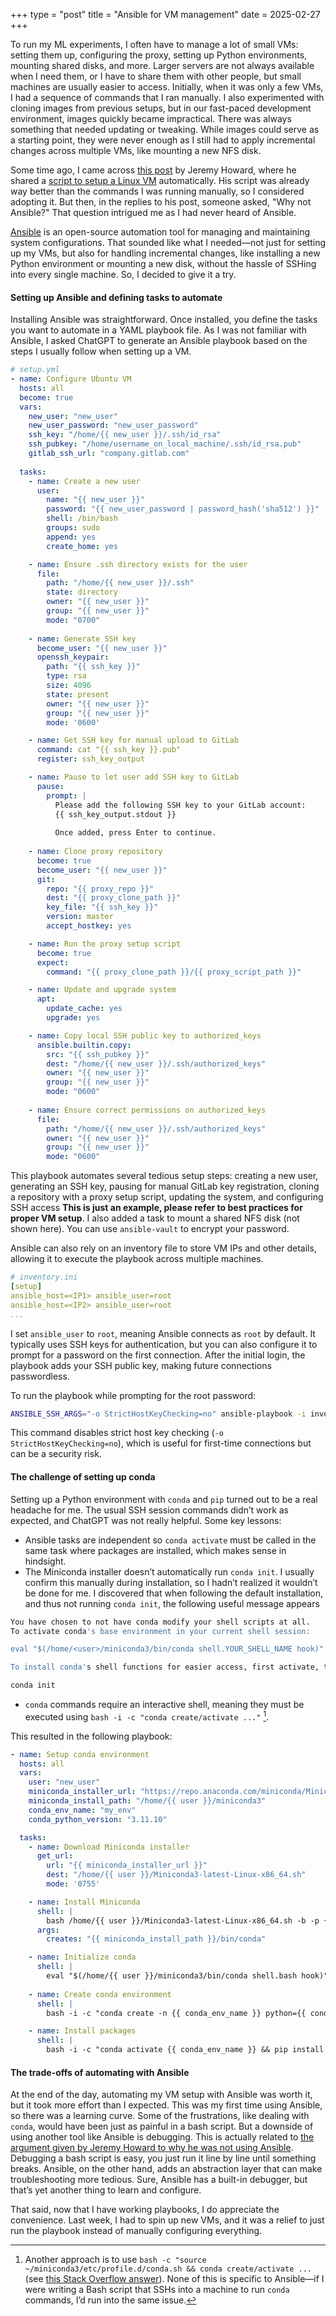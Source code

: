 +++
type = "post"
title = "Ansible for VM management"
date = 2025-02-27
+++

To run my ML experiments, I often have to manage a lot of small VMs: setting them up, configuring the proxy, setting up Python environments, mounting shared disks, and more. Larger servers are not always available when I need them, or I have to share them with other people, but small machines are usually easier to access. Initially, when it was only a few VMs, I had a sequence of commands that I ran manually. I also experimented with cloning images from previous setups, but in our fast-paced development environment, images quickly became impractical. There was always something that needed updating or tweaking. While images could serve as a starting point, they were never enough as I still had to apply incremental changes across multiple VMs, like mounting a new NFS disk.

Some time ago, I came across [this post](https://bsky.app/profile/howard.fm/post/3lbtqd35ldc26) by Jeremy Howard, where he shared a [script to setup a Linux VM](https://github.com/AnswerDotAI/fastsetup/blob/master/ubuntu-initial.sh) automatically. His script was already way better than the commands I was running manually, so I considered adopting it. But then, in the replies to his post, someone asked, "Why not Ansible?" That question intrigued me as I had never heard of Ansible.

[Ansible](https://docs.ansible.com/) is an open-source automation tool for managing and maintaining system configurations. That sounded like what I needed—not just for setting up my VMs, but also for handling incremental changes, like installing a new Python environment or mounting a new disk, without the hassle of SSHing into every single machine. So, I decided to give it a try.

#### Setting up Ansible and defining tasks to automate
Installing Ansible was straightforward. Once installed, you define the tasks you want to automate in a YAML playbook file. As I was not familiar with Ansible, I asked ChatGPT to generate an Ansible playbook based on the steps I usually follow when setting up a VM.

```yaml
# setup.yml
- name: Configure Ubuntu VM
  hosts: all
  become: true
  vars:
    new_user: "new_user"
    new_user_password: "new_user_password"
    ssh_key: "/home/{{ new_user }}/.ssh/id_rsa"
    ssh_pubkey: "/home/username_on_local_machine/.ssh/id_rsa.pub"
    gitlab_ssh_url: "company.gitlab.com"
  
  tasks:
    - name: Create a new user
      user:
        name: "{{ new_user }}"
        password: "{{ new_user_password | password_hash('sha512') }}"
        shell: /bin/bash
        groups: sudo
        append: yes
        create_home: yes

    - name: Ensure .ssh directory exists for the user
      file:
        path: "/home/{{ new_user }}/.ssh"
        state: directory
        owner: "{{ new_user }}"
        group: "{{ new_user }}"
        mode: "0700"
  
    - name: Generate SSH key
      become_user: "{{ new_user }}"
      openssh_keypair:
        path: "{{ ssh_key }}"
        type: rsa
        size: 4096
        state: present
        owner: "{{ new_user }}"
        group: "{{ new_user }}"
        mode: '0600'

    - name: Get SSH key for manual upload to GitLab
      command: cat "{{ ssh_key }}.pub"
      register: ssh_key_output

    - name: Pause to let user add SSH key to GitLab
      pause:
        prompt: |
          Please add the following SSH key to your GitLab account:
          {{ ssh_key_output.stdout }}
          
          Once added, press Enter to continue.
  
    - name: Clone proxy repository
      become: true
      become_user: "{{ new_user }}"
      git:
        repo: "{{ proxy_repo }}"
        dest: "{{ proxy_clone_path }}"
        key_file: "{{ ssh_key }}"
        version: master
        accept_hostkey: yes

    - name: Run the proxy setup script
      become: true
      expect:
        command: "{{ proxy_clone_path }}/{{ proxy_script_path }}"

    - name: Update and upgrade system
      apt:
        update_cache: yes
        upgrade: yes

    - name: Copy local SSH public key to authorized_keys
      ansible.builtin.copy:
        src: "{{ ssh_pubkey }}"
        dest: "/home/{{ new_user }}/.ssh/authorized_keys"
        owner: "{{ new_user }}"
        group: "{{ new_user }}"
        mode: "0600"
    
    - name: Ensure correct permissions on authorized_keys
      file:
        path: "/home/{{ new_user }}/.ssh/authorized_keys"
        owner: "{{ new_user }}"
        group: "{{ new_user }}"
        mode: "0600"
```

This playbook automates several tedious setup steps: creating a new user, generating an SSH key, pausing for manual GitLab key registration, cloning a repository with a proxy setup script, updating the system, and configuring SSH access **This is just an example, please refer to best practices for proper VM setup**. I also added a task to mount a shared NFS disk (not shown here). You can use `ansible-vault` to encrypt your password.

Ansible can also rely on an inventory file to store VM IPs and other details, allowing it to execute the playbook across multiple machines.

```yaml
# inventory.ini
[setup]
ansible_host=<IP1> ansible_user=root
ansible_host=<IP2> ansible_user=root
...
```
I set `ansible_user` to `root`, meaning Ansible connects as `root` by default. It typically uses SSH keys for authentication, but you can also configure it to prompt for a password on the first connection. After the initial login, the playbook adds your SSH public key, making future connections passwordless.

To run the playbook while prompting for the root password:
```bash
ANSIBLE_SSH_ARGS="-o StrictHostKeyChecking=no" ansible-playbook -i inventory.ini setup.yml --ask-pass
```
This command disables strict host key checking (`-o StrictHostKeyChecking=no`), which is useful for first-time connections but can be a security risk.

#### The challenge of setting up conda
Setting up a Python environment with `conda` and `pip` turned out to be a real headache for me. The usual SSH session commands didn’t work as expected, and ChatGPT was not really helpful.
Some key lessons:
* Ansible tasks are independent so `conda activate` must be called in the same task where packages are installed, which makes sense in hindsight.
* The Miniconda installer doesn’t automatically run `conda init`. I usually confirm this manually during installation, so I hadn’t realized it wouldn’t be done for me. I discovered that when following the default installation, and thus not running `conda init`, the following useful message appears
```bash
You have chosen to not have conda modify your shell scripts at all.
To activate conda's base environment in your current shell session:

eval "$(/home/<user>/miniconda3/bin/conda shell.YOUR_SHELL_NAME hook)"

To install conda's shell functions for easier access, first activate, then:

conda init
```
* `conda` commands require an interactive shell, meaning they must be executed using `bash -i -c "conda create/activate ..."` [^1].

This resulted in the following playbook:
```yaml
- name: Setup conda environment
  hosts: all
  vars:
    user: "new_user"
    miniconda_installer_url: "https://repo.anaconda.com/miniconda/Miniconda3-latest-Linux-x86_64.sh"
    miniconda_install_path: "/home/{{ user }}/miniconda3"
    conda_env_name: "my_env"
    conda_python_version: "3.11.10"

  tasks:
    - name: Download Miniconda installer
      get_url:
        url: "{{ miniconda_installer_url }}"
        dest: "/home/{{ user }}/Miniconda3-latest-Linux-x86_64.sh"
        mode: '0755'

    - name: Install Miniconda
      shell: |
        bash /home/{{ user }}/Miniconda3-latest-Linux-x86_64.sh -b -p {{ miniconda_install_path }}
      args:
        creates: "{{ miniconda_install_path }}/bin/conda"

    - name: Initialize conda
      shell: |
        eval "$(/home/{{ user }}/miniconda3/bin/conda shell.bash hook)" && conda init
    
    - name: Create conda environment
      shell: |
        bash -i -c "conda create -n {{ conda_env_name }} python={{ conda_python_version }} -y"

    - name: Install packages
      shell: |
        bash -i -c "conda activate {{ conda_env_name }} && pip install numpy"
```

#### The trade-offs of automating with Ansible
At the end of the day, automating my VM setup with Ansible was worth it, but it took more effort than I expected. This was my first time using Ansible, so there was a learning curve. Some of the frustrations, like dealing with `conda`, would have been just as painful in a bash script. But a downside of using another tool like Ansible is debugging. This is actually related to [the argument given by Jeremy Howard to why he was not using Ansible](https://bsky.app/profile/howard.fm/post/3lbxbvofy2c2c). Debugging a bash script is easy, you just run it line by line until something breaks. Ansible, on the other hand, adds an abstraction layer that can make troubleshooting more tedious. Sure, Ansible has a built-in debugger, but that’s yet another thing to learn and configure. 

That said, now that I have working playbooks, I do appreciate the convenience. Last week, I had to spin up new VMs, and it was a relief to just run the playbook instead of manually configuring everything.

[^1]: Another approach is to use `bash -c "source ~/miniconda3/etc/profile.d/conda.sh && conda create/activate ...` (see [this Stack Overflow answer](https://stackoverflow.com/a/55507956)). None of this is specific to Ansible—if I were writing a Bash script that SSHs into a machine to run `conda` commands, I’d run into the same issue.